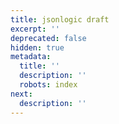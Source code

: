 ```yaml
---
title: jsonlogic draft
excerpt: ''
deprecated: false
hidden: true
metadata:
  title: ''
  description: ''
  robots: index
next:
  description: ''
---
```

##